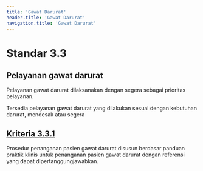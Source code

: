```yaml
---
title: 'Gawat Darurat'
header.title: 'Gawat Darurat'
navigation.title: 'Gawat Darurat'
---
```


# Standar 3.3
## Pelayanan gawat darurat 

Pelayanan gawat darurat dilaksanakan dengan segera sebagai prioritas pelayanan. 

Tersedia pelayanan gawat darurat yang dilakukan sesuai dengan kebutuhan darurat, mendesak atau segera 

## [Kriteria 3.3.1](3/3/1) 
Prosedur penanganan pasien gawat darurat disusun berdasar panduan praktik klinis untuk penanganan pasien gawat darurat dengan referensi yang dapat dipertanggungjawabkan. 


